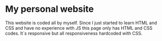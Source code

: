 # My personal website

This website is coded all by myself. Since I just started to learn HTML and CSS and have no experience with JS this page only has HTML and CSS codes. It`s responsive but all responsiveness hardcoded with CSS. 
